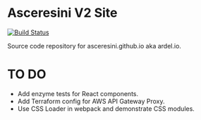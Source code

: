 # Asceresini V2 Site

[![Build Status](https://travis-ci.org/asceresini/asceresini.v2.site.svg?branch=master)](https://travis-ci.org/asceresini/asceresini.v2.site)

Source code repository for asceresini.github.io aka ardel.io.

# TO DO

- Add enzyme tests for React components.
- Add Terraform config for AWS API Gateway Proxy.
- Use CSS Loader in webpack and demonstrate CSS modules.
